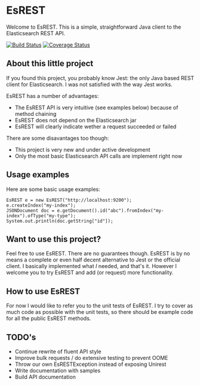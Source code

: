 # EsREST
Welcome to EsREST. This is a simple, straightforward Java client to the Elasticsearch REST API.

[![Build Status](https://travis-ci.org/eriky/esrest.svg)](https://travis-ci.org/eriky/esrest)
[![Coverage Status](https://coveralls.io/repos/eriky/esrest/badge.png?branch=master)](https://coveralls.io/r/eriky/esrest?branch=master)

## About this little project
If you found this project, you probably know Jest: the only Java based REST client for Elasticsearch.
I was not satisfied with the way Jest works. 

EsREST has a number of advantages:

* The EsREST API is very intuitive (see examples below) because of method chaining
* EsREST does not depend on the Elasticsearch jar
* EsREST will clearly indicate wether a request succeeded or failed

There are some disavantages too though:

* This project is very new and under active development
* Only the most basic Elasticsearch API calls are implement right now

## Usage examples
Here are some basic usage examples:

    EsREST e = new EsREST("http://localhost:9200");
    e.createIndex("my-index");
    JSONDocument doc = e.getDocument().id("abc").fromIndex("my-index").ofType("my-type");
    System.out.println(doc.getString["id"]);

## Want to use this project?
Feel free to use EsREST. There are no guarantees though.
EsREST is by no means a complete or even half decent alternative to Jest or the official client.
I basically implemented what *I* needed, and that's it. However I welcome you to try EsREST and add 
(or request) more functionality.

## How to use EsREST
For now I would like to refer you to the unit tests of EsREST. I try to cover as
much code as possible with the unit tests, so there should be example code for all the public EsREST methods.

## TODO's
* Continue rewrite of fluent API style
* Improve bulk requests / do extensive testing to prevent OOME
* Throw our own EsRESTException instead of exposing Unirest
* Write documentation with samples
* Build API documentation
